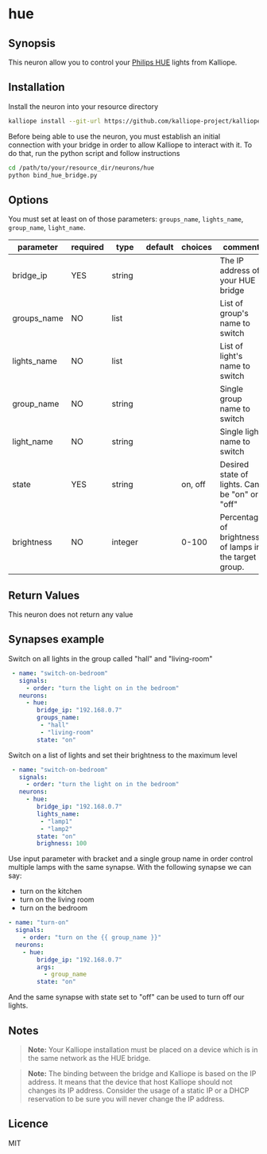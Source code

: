 # hue

## Synopsis

This neuron allow you to control your [Philips HUE](http://www2.meethue.com/en-us/about-hue/) lights from Kalliope.

## Installation

Install the neuron into your resource directory
```bash
kalliope install --git-url https://github.com/kalliope-project/kalliope_neuron_hue.git
```

Before being able to use the neuron, you must establish an initial connection with your bridge in order to allow Kalliope to interact with it.
To do that, run the python script and follow instructions
```bash
cd /path/to/your/resource_dir/neurons/hue
python bind_hue_bridge.py
```

## Options

You must set at least on of those parameters: `groups_name`, `lights_name`, `group_name`, `light_name`.

| parameter   | required | type    | default | choices | comment                                                |
|-------------|----------|---------|---------|---------|--------------------------------------------------------|
| bridge_ip   | YES      | string  |         |         | The IP address of your HUE bridge                      |
| groups_name | NO       | list    |         |         | List of group's name to switch                         |
| lights_name | NO       | list    |         |         | List of light's name to switch                         |
| group_name  | NO       | string  |         |         | Single group name to switch                            |
| light_name  | NO       | string  |         |         | Single light name to switch                            |
| state       | YES      | string  |         | on, off | Desired state of lights. Can be "on" or "off"          |
| brightness  | NO       | integer |         | 0-100   | Percentage of brightness of lamps in the target group. |

## Return Values

This neuron does not return any value

## Synapses example

Switch on all lights in the group called "hall" and "living-room"
```yml
 - name: "switch-on-bedroom"
   signals:
     - order: "turn the light on in the bedroom"
   neurons:
     - hue:
        bridge_ip: "192.168.0.7"
        groups_name:
         - "hall"
         - "living-room"
        state: "on"
```

Switch on a list of lights and set their brightness to the maximum level
```yml
 - name: "switch-on-bedroom"
   signals:
     - order: "turn the light on in the bedroom"
   neurons:
     - hue:
        bridge_ip: "192.168.0.7"
        lights_name:
         - "lamp1"
         - "lamp2"
        state: "on"
        brighness: 100
```

Use input parameter with bracket and a single group name in order control multiple lamps with the same synapse.
With the following synapse we can say:
- turn on the kitchen
- turn on the living room
- turn on the bedroom

```yml
- name: "turn-on"
  signals:
    - order: "turn on the {{ group_name }}"
  neurons:
    - hue:
        bridge_ip: "192.168.0.7"
        args: 
          - group_name  
        state: "on"        
```

And the same synapse with state set to "off" can be used to turn off our lights.

## Notes

> **Note:** Your Kalliope installation must be placed on a device which is in the same network as the HUE bridge.

> **Note:** The binding between the bridge and Kalliope is based on the IP address. It means that the device that host Kalliope should not changes its IP address.
Consider the usage of a static IP or a DHCP reservation to be sure you will never change the IP address.

## Licence

MIT
